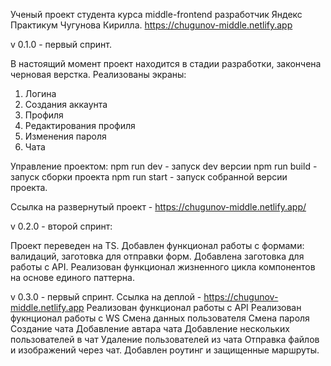 Ученый проект студента курса middle-frontend разработчик Яндекс Практикум Чугунова Кирилла.
https://chugunov-middle.netlify.app

v 0.1.0 - первый спринт.

В настоящий момент проект находится в стадии разработки, закончена черновая верстка.
Реализованы экраны:

1. Логина
2. Создания аккаунта
3. Профиля
4. Редактирования профиля
5. Изменения пароля
6. Чата

Управление проектом:
npm run dev - запуск dev версии
npm run build - запуск сборки проекта
npm run start - запуск собранной версии проекта.

Ссылка на развернутый проект - https://chugunov-middle.netlify.app/

v 0.2.0 - второй спринт:

Проект переведен на TS.
Добавлен функционал работы с формами: валидаций, заготовка для отправки форм.
Добавлена заготовка для работы с API.
Реализован функционал жизненного цикла компонентов на основе единого паттерна.

v 0.3.0 - первый спринт.
Ссылка на деплой - https://chugunov-middle.netlify.app
Реализован функционал работы с API
Реализован фукнционал работы с WS
Смена данных пользователя
Смена пароля
Создание чата
Добавление автара чата
Добавление нескольких пользователей в чат
Удаление пользователей из чата
Отправка файлов и изображений через чат.
Добавлен роутинг и защищенные маршруты.
